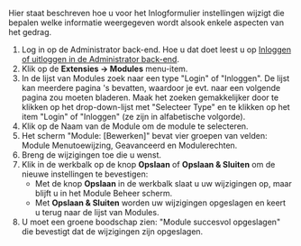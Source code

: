 <!-- Filename: Changing_the_Login_Form_module_settings / Display title: Wijzigen van de instellingen voor het Inlogformulier -->

Hier staat beschreven hoe u voor het Inlogformulier instellingen wijzigt
die bepalen welke informatie weergegeven wordt alsook enkele aspecten
van het gedrag.

1.  Log in op de Administrator back-end. Hoe u dat doet leest u op
    [Inloggen of uitloggen in de Administrator
    back-end](https://docs.joomla.org/Logging_in_or_out_of_the_Administrator_back-end "Special:MyLanguage/Logging in or out of the Administrator back-end").
2.  Klik op de **Extensies **→** Modules** menu-item.
3.  In de lijst van Modules zoek naar een type "Login" of "Inloggen". De
    lijst kan meerdere pagina 's bevatten, waardoor je evt. naar een
    volgende pagina zou moeten bladeren. Maak het zoeken gemakkelijker
    door te klikken op het drop-down-lijst met "Selecteer Type" en te
    klikken op het item "Login" of "Inloggen" (ze zijn in alfabetische
    volgorde).
4.  Klik op de Naam van de Module om de module te selecteren.
5.  Het scherm "Module: \[Bewerken\]" bevat vier groepen van velden:
    Module Menutoewijzing, Geavanceerd en Modulerechten.
6.  Breng de wijzigingen toe die u wenst.
7.  Klik in de werkbalk op de knop **Opslaan** of **Opslaan & Sluiten**
    om de nieuwe instellingen te bevestigen:
    - Met de knop **Opslaan** in de werkbalk slaat u uw wijzigingen op,
      maar blijft u in het Module Beheer scherm.
    - Met **Opslaan & Sluiten** worden uw wijzigingen opgeslagen en
      keert u terug naar de lijst van Modules.
8.  U moet een groene boodschap zien: "Module succesvol opgeslagen" die
    bevestigt dat de wijzigingen zijn opgeslagen.
